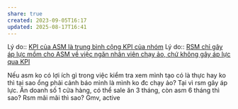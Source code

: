 ```yaml
---
share: true
created: 2023-09-05T16:17
updated: 2025-08-17T16:41
---
```

Lý do:: [KPI của ASM là trung bình cộng KPI của nhóm](../../../../../../%E2%9A%A1Hi%E1%BB%83u%20bi%E1%BA%BFt%20s%C3%A2u/M%C3%B4%20h%C3%ACnh%20nh%C3%A2n%20s%E1%BB%B1/%C4%90%E1%BA%A1i%20l%C3%BD,%20l%C6%B0%C6%A1ng%20kho%C3%A1n,%20KPI/KPI%20c%E1%BB%A7a%20ASM%20l%C3%A0%20trung%20b%C3%ACnh%20c%E1%BB%99ng%20KPI%20c%E1%BB%A7a%20nh%C3%B3m.md) 
Lý do:: [RSM chỉ gây áp lực mồm cho ASM về việc ngăn nhân viên chạy ảo, chứ không gây áp lực qua KPI](./RSM%20ch%E1%BB%89%20g%C3%A2y%20%C3%A1p%20l%E1%BB%B1c%20m%E1%BB%93m%20cho%20ASM%20v%E1%BB%81%20vi%E1%BB%87c%20ng%C4%83n%20nh%C3%A2n%20vi%C3%AAn%20ch%E1%BA%A1y%20%E1%BA%A3o,%20ch%E1%BB%A9%20kh%C3%B4ng%20g%C3%A2y%20%C3%A1p%20l%E1%BB%B1c%20qua%20KPI.md)

Nếu asm ko có lợi ích gì trong việc kiểm tra xem mình tạo có là thực hay ko thì tại sao ổng phải cảnh báo mình là mình ko đc chạy ảo?
Tại vì rsm gây áp lực. Ăn doanh số 1 cửa hàng, có thể sale ăn 3 tháng, còn asm 6 tháng thì sao? Rsm mãi mãi thì sao?
Gmv, active
